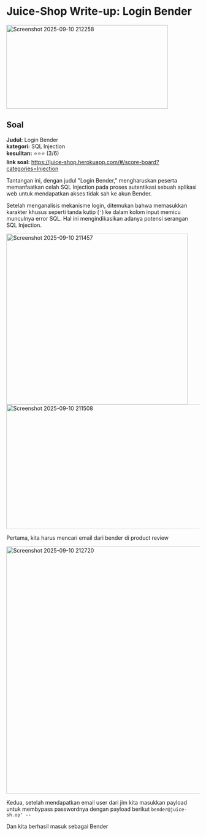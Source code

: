 # Juice-Shop Write-up: Login Bender
<img width="421" height="218" alt="Screenshot 2025-09-10 212258" src="https://github.com/user-attachments/assets/47c1b9ce-c5b3-4bdd-b1c5-f5142ff2cdda" />

## Soal

**Judul:** Login Bender\
**kategori:** SQL Injection\
**kesulitan:** ⭐⭐⭐ (3/6)\
**link soal:** https://juice-shop.herokuapp.com/#/score-board?categories=Injection

Tantangan ini, dengan judul "Login Bender," mengharuskan peserta memanfaatkan celah SQL Injection pada proses autentikasi sebuah aplikasi web untuk mendapatkan akses tidak sah ke akun Bender.

Setelah menganalisis mekanisme login, ditemukan bahwa memasukkan karakter khusus seperti tanda kutip (`'`) ke dalam kolom input memicu munculnya error SQL. Hal ini mengindikasikan adanya potensi serangan SQL Injection.

<img width="473" height="444" alt="Screenshot 2025-09-10 211457" src="https://github.com/user-attachments/assets/5394f9c1-62a3-4e6c-9b75-787d599ab9bd" />
<img width="955" height="325" alt="Screenshot 2025-09-10 211508" src="https://github.com/user-attachments/assets/e40e83a7-b21b-49dd-b93a-73b2152f1cca" />

Pertama, kita harus mencari email dari bender di product review

<img width="620" height="644" alt="Screenshot 2025-09-10 212720" src="https://github.com/user-attachments/assets/fcc464e6-1950-44ed-9ad2-6c95ae7f609c" />

Kedua, setelah mendapatkan email user dari jim kita masukkan payload untuk membypass passwordnya dengan payload berikut `bender@juice-sh.op' --`



Dan kita berhasil masuk sebagai Bender

